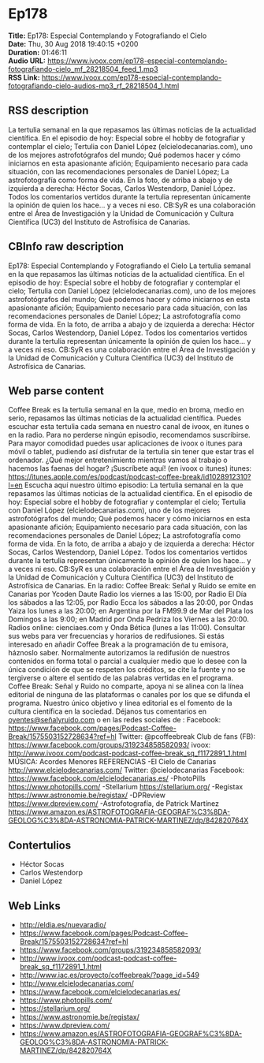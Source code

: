 # Ep178  
**Title:** Ep178: Especial Contemplando y Fotografiando el Cielo  
**Date:** Thu, 30 Aug 2018 19:40:15 +0200  
**Duration:** 01:46:11  
**Audio URL:** https://www.ivoox.com/ep178-especial-contemplando-fotografiando-cielo_mf_28218504_feed_1.mp3  
**RSS Link:** https://www.ivoox.com/ep178-especial-contemplando-fotografiando-cielo-audios-mp3_rf_28218504_1.html  

## RSS description
La tertulia semanal en la que repasamos las últimas noticias de la actualidad científica. En el episodio de hoy: Especial sobre el hobby de fotografiar y contemplar el cielo; Tertulia con Daniel López (elcielodecanarias.com), uno de los mejores astrofotógrafos del mundo; Qué podemos hacer y cómo iniciarnos en esta apasionante afición; Equipamiento necesario para cada situación, con las recomendaciones personales de Daniel López; La astrofotografía como forma de vida. En la foto, de arriba a abajo y de izquierda a derecha: Héctor Socas, Carlos Westendorp, Daniel López. Todos los comentarios vertidos durante la tertulia representan únicamente la opinión de quien los hace… y a veces ni eso. CB:SyR es una colaboración entre el Área de Investigación y la Unidad de Comunicación y Cultura Científica (UC3) del Instituto de Astrofísica de Canarias.

## CBInfo raw description
Ep178: Especial Contemplando y Fotografiando el Cielo
La tertulia semanal en la que repasamos las últimas noticias de la actualidad científica. En el episodio de hoy: Especial sobre el hobby de fotografiar y contemplar el cielo; Tertulia con Daniel López (elcielodecanarias.com), uno de los mejores astrofotógrafos del mundo; Qué podemos hacer y cómo iniciarnos en esta apasionante afición; Equipamiento necesario para cada situación, con las recomendaciones personales de Daniel López; La astrofotografía como forma de vida. En la foto, de arriba a abajo y de izquierda a derecha: Héctor Socas, Carlos Westendorp, Daniel López. Todos los comentarios vertidos durante la tertulia representan únicamente la opinión de quien los hace… y a veces ni eso. CB:SyR es una colaboración entre el Área de Investigación y la Unidad de Comunicación y Cultura Científica (UC3) del Instituto de Astrofísica de Canarias.


## Web parse content
Coffee Break es la tertulia semanal en la que, medio en broma, medio en serio, repasamos las últimas noticias de la actualidad científica. Puedes escuchar esta tertulia cada semana en nuestro canal de ivoox, en itunes o en la radio. Para no perderse ningún episodio, recomendamos suscribirse. Para mayor comodidad puedes usar aplicaciones de ivoox o itunes para móvil o tablet, pudiendo así disfrutar de la tertulia sin tener que estar tras el ordenador. ¿Qué mejor entretenimiento mientras vamos al trabajo o hacemos las faenas del hogar? ¡Suscríbete aquí! (en ivoox o itunes) itunes: https://itunes.apple.com/es/podcast/podcast-coffee-break/id1028912310?l=en Escucha aquí nuestro último episodio: La tertulia semanal en la que repasamos las últimas noticias de la actualidad científica. En el episodio de hoy: Especial sobre el hobby de fotografiar y contemplar el cielo; Tertulia con Daniel López (elcielodecanarias.com), uno de los mejores astrofotógrafos del mundo; Qué podemos hacer y cómo iniciarnos en esta apasionante afición; Equipamiento necesario para cada situación, con las recomendaciones personales de Daniel López; La astrofotografía como forma de vida. En la foto, de arriba a abajo y de izquierda a derecha: Héctor Socas, Carlos Westendorp, Daniel López. Todos los comentarios vertidos durante la tertulia representan únicamente la opinión de quien los hace… y a veces ni eso. CB:SyR es una colaboración entre el Área de Investigación y la Unidad de Comunicación y Cultura Científica (UC3) del Instituto de Astrofísica de Canarias. En la radio: Coffee Break: Señal y Ruido se emite en Canarias por Ycoden Daute Radio los viernes a las 15:00, por Radio El Día los sábados a las 12:05, por Radio Ecca los sábados a las 20:00, por Ondas Yaiza los lunes a las 20:00; en Argentina por la FM99.9 de Mar del Plata los Domingos a las 9:00; en Madrid por Onda Pedriza los Viernes a las 20:00. Radios online: cienciaes.com y Onda Bética (lunes a las 11:00). Consultar sus webs para ver frecuencias y horarios de redifusiones. Si estás interesado en añadir Coffee Break a la programación de tu emisora, háznoslo saber. Normalmente autorizamos la redifusión de nuestros contenidos en forma total o parcial a cualquier medio que lo desee con la única condición de que se respeten los créditos, se cite la fuente y no se tergiverse o altere el sentido de las palabras vertidas en el programa. Coffee Break: Señal y Ruido no comparte, apoya ni se alinea con la línea editorial de ninguna de las plataformas o canales por los que se difunda el programa. Nuestro único objetivo y línea editorial es el fomento de la cultura científica en la sociedad. Déjanos tus comentarios en oyentes@señalyruido.com o en las redes sociales de : Facebook: https://www.facebook.com/pages/Podcast-Coffee-Break/1575503152728634?ref=hl Twitter: @pcoffeebreak Club de fans (FB): https://www.facebook.com/groups/319234858582093/ ivoox: http://www.ivoox.com/podcast-podcast-coffee-break_sq_f1172891_1.html MÚSICA: Acordes Menores REFERENCIAS -El Cielo de Canarias http://www.elcielodecanarias.com/ Twitter: @cielodecanarias Facebook: https://www.facebook.com/elcielodecanarias.es/ -PhotoPills https://www.photopills.com/ -Stellarium https://stellarium.org/ -Registax https://www.astronomie.be/registax/ -DPReview https://www.dpreview.com/ -Astrofotografía, de Patrick Martínez https://www.amazon.es/ASTROFOTOGRAFIA-GEOGRAF%C3%8DA-GEOLOG%C3%8DA-ASTRONOMIA-PATRICK-MARTINEZ/dp/842820764X

## Contertulios
- Héctor Socas
- Carlos Westendorp
- Daniel López
## Web Links
- http://eldia.es/nuevaradio/
- https://www.facebook.com/pages/Podcast-Coffee-Break/1575503152728634?ref=hl
- https://www.facebook.com/groups/319234858582093/
- http://www.ivoox.com/podcast-podcast-coffee-break_sq_f1172891_1.html
- http://www.iac.es/proyecto/coffeebreak/?page_id=549
- http://www.elcielodecanarias.com/
- https://www.facebook.com/elcielodecanarias.es/
- https://www.photopills.com/
- https://stellarium.org/
- https://www.astronomie.be/registax/
- https://www.dpreview.com/
- https://www.amazon.es/ASTROFOTOGRAFIA-GEOGRAF%C3%8DA-GEOLOG%C3%8DA-ASTRONOMIA-PATRICK-MARTINEZ/dp/842820764X